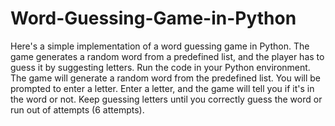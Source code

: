 # Word-Guessing-Game-in-Python
Here's a simple implementation of a word guessing game in Python. The game generates a random word from a predefined list, and the player has to guess it by suggesting letters.
Run the code in your Python environment.
The game will generate a random word from the predefined list.
You will be prompted to enter a letter.
Enter a letter, and the game will tell you if it's in the word or not.
Keep guessing letters until you correctly guess the word or run out of attempts (6 attempts).
